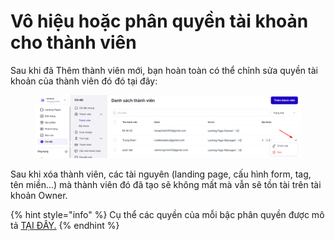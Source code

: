 # Vô hiệu hoặc phân quyền tài khoản cho thành viên

Sau khi đã Thêm thành viên mới, bạn hoàn toàn có thể chỉnh sửa quyền tài khoản của thành viên đó  đó tại đây:

<figure><img src="../../.gitbook/assets/image (9) (1) (1) (1) (1) (1).png" alt=""><figcaption></figcaption></figure>



Sau khi xóa  thành viên, các tài nguyên (landing page, cấu hình form, tag, tên miền...) mà thành viên đó đã tạo sẽ không mất mà vẫn sẽ tồn tài trên tài khoản Owner.

{% hint style="info" %}
Cụ thể các quyền của mỗi bậc phân quyền được mô tả [TẠI ĐÂY.](http://ldp.to/phanquyen)
{% endhint %}
